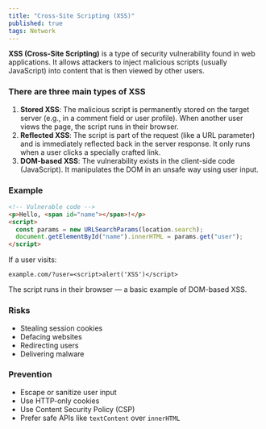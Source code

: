 ```yaml
---
title: "Cross-Site Scripting (XSS)"
published: true
tags: Network
---
```


**XSS (Cross-Site Scripting)** is a type of security vulnerability found in web applications. It allows attackers to inject malicious scripts (usually JavaScript) into content that is then viewed by other users.

### There are three main types of XSS

1. **Stored XSS**: The malicious script is permanently stored on the target server (e.g., in a comment field or user profile). When another user views the page, the script runs in their browser.
2. **Reflected XSS**: The script is part of the request (like a URL parameter) and is immediately reflected back in the server response. It only runs when a user clicks a specially crafted link.
3. **DOM-based XSS**: The vulnerability exists in the client-side code (JavaScript). It manipulates the DOM in an unsafe way using user input.

### Example

```html
<!-- Vulnerable code -->
<p>Hello, <span id="name"></span>!</p>
<script>
  const params = new URLSearchParams(location.search);
  document.getElementById("name").innerHTML = params.get("user");
</script>
```

If a user visits:

```
example.com/?user=<script>alert('XSS')</script>
```

The script runs in their browser — a basic example of DOM-based XSS.

### Risks

- Stealing session cookies
- Defacing websites
- Redirecting users
- Delivering malware

### Prevention

- Escape or sanitize user input
- Use HTTP-only cookies
- Use Content Security Policy (CSP)
- Prefer safe APIs like `textContent` over `innerHTML`

